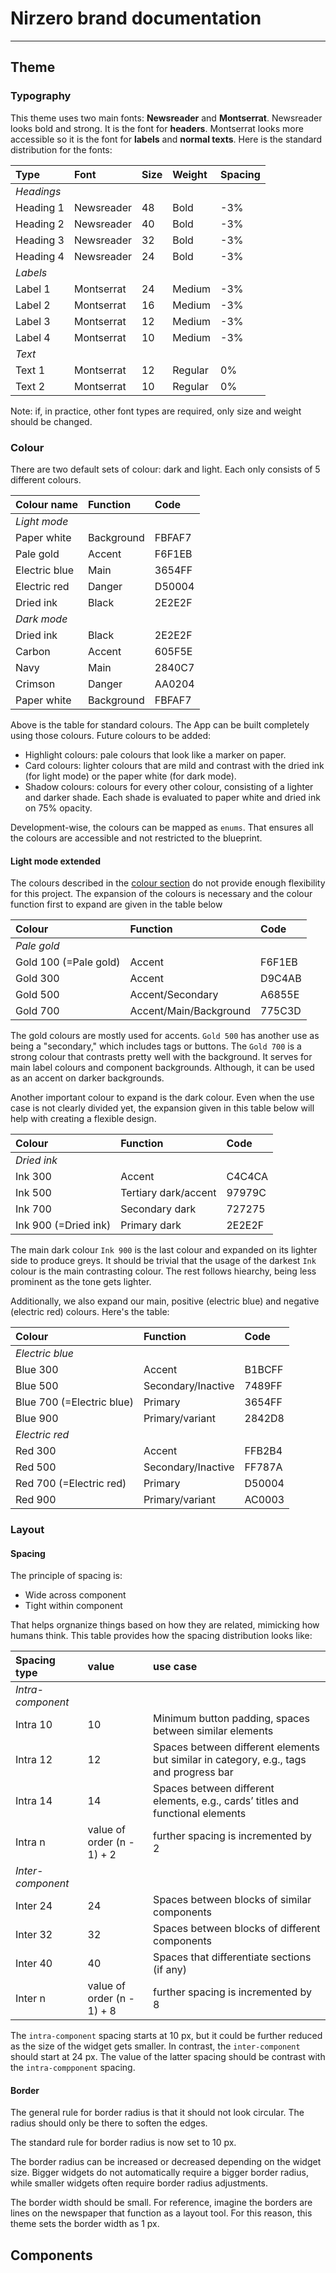 # Nirzero brand documentation

---

## Theme

### Typography

This theme uses two main fonts: **Newsreader** and **Montserrat**. Newsreader looks bold and strong. It is the font for **headers**. Montserrat looks more accessible so it is the font for **labels** and **normal texts**. Here is the standard distribution for the fonts:

| Type | Font | Size | Weight | Spacing |
| :----- | :----- | :----- | :----- | :----- |
| *Headings* |  |  |  |  |
| Heading 1 | Newsreader | 48 | Bold | -3% |
| Heading 2 | Newsreader | 40 | Bold | -3% |
| Heading 3 | Newsreader | 32 | Bold | -3% |
| Heading 4 | Newsreader | 24 | Bold | -3% |
| *Labels* |  |  |  |  |
| Label 1 | Montserrat | 24 | Medium | -3% |
| Label 2 | Montserrat | 16 | Medium | -3% |
| Label 3 | Montserrat | 12 | Medium | -3% |
| Label 4 | Montserrat | 10 | Medium | -3% |
| *Text* |  |  |  |  |
| Text 1 | Montserrat | 12 | Regular | 0% |
| Text 2 | Montserrat | 10 | Regular | 0% |

Note: if, in practice, other font types are required, only size and weight should be changed.

### Colour

There are two default sets of colour: dark and light. Each only consists of 5 different colours.

| Colour name | Function | Code |
| :----- | :----- | :----- |
| *Light mode* |  |  |
| Paper white | Background | FBFAF7 |
| Pale gold | Accent | F6F1EB |
| Electric blue| Main | 3654FF |
| Electric red | Danger | D50004 |
| Dried ink | Black | 2E2E2F |
| *Dark mode* |  |  |
| Dried ink | Black | 2E2E2F |
| Carbon | Accent | 605F5E |
| Navy| Main | 2840C7 |
| Crimson | Danger | AA0204 |
| Paper white | Background | FBFAF7 |

Above is the table for standard colours. The App can be built completely using those colours. Future colours to be added:

* Highlight colours: pale colours that look like a marker on paper.
* Card colours: lighter colours that are mild and contrast with the dried ink (for light mode) or the paper white (for dark mode).
* Shadow colours: colours for every other colour, consisting of a lighter and darker shade. Each shade is evaluated to paper white and dried ink on 75% opacity.

Development-wise, the colours can be mapped as `enums`. That ensures all the colours are accessible and not restricted to the blueprint.

#### Light mode extended

The colours described in the [colour section](###Colour) do not provide enough flexibility for this project. The expansion of the colours is necessary and the colour function first to expand are given in the table below

| Colour | Function | Code |
| :----  | :---- | :---- |
| *Pale gold* | | |
| Gold 100 (=Pale gold) | Accent | F6F1EB |
| Gold 300 | Accent | D9C4AB |
| Gold 500 | Accent/Secondary | A6855E |
| Gold 700 | Accent/Main/Background | 775C3D |

The gold colours are mostly used for accents. `Gold 500` has another use as being a "secondary," which includes tags or buttons. The `Gold 700` is a strong colour that contrasts pretty well with the background. It serves for main label colours and component backgrounds. Although, it can be used as an accent on darker backgrounds.

Another important colour to expand is the dark colour. Even when the use case is not clearly divided yet, the expansion given in this table below will help with creating a flexible design.

| Colour | Function | Code |
| :----  | :---- | :---- |
| *Dried ink* | | |
| Ink 300 | Accent | C4C4CA |
| Ink 500 | Tertiary dark/accent | 97979C |
| Ink 700 | Secondary dark | 727275 |
| Ink 900 (=Dried ink) | Primary dark | 2E2E2F |

The main dark colour `Ink 900` is the last colour and expanded on its lighter side to produce greys. It should be trivial that the usage of the darkest `Ink` colour is the main contrasting colour. The rest follows hiearchy, being less prominent as the tone gets lighter.

Additionally, we also expand our main, positive (electric blue) and negative (electric red) colours. Here's the table:

| Colour | Function | Code |
| :----  | :---- | :---- |
| *Electric blue* | | |
| Blue 300 | Accent | B1BCFF |
| Blue 500 | Secondary/Inactive | 7489FF |
| Blue 700 (=Electric blue) | Primary | 3654FF |
| Blue 900  | Primary/variant | 2842D8 |
| *Electric red* | | |
| Red 300 | Accent | FFB2B4 |
| Red 500 | Secondary/Inactive | FF787A |
| Red 700 (=Electric red) | Primary | D50004 |
| Red 900  | Primary/variant | AC0003 |

### Layout

#### Spacing

The principle of spacing is:

* Wide across component
* Tight within component

That helps orgnanize things based on how they are related, mimicking how humans think. This table provides how the spacing distribution looks like:

| Spacing type | value | use case |
| :----  | :---- | :---- |
| *Intra-component* | | |
| Intra 10 | 10 | Minimum button padding, spaces between similar elements |
| Intra 12 | 12 | Spaces between different elements but similar in category, e.g., tags and progress bar |
| Intra 14 | 14 | Spaces between different elements, e.g., cards’ titles and functional elements |
| Intra n |$\text{value of order (n - 1)} + 2$ | further spacing is incremented by 2 |
| *Inter-component* | | |
| Inter 24 | 24 | Spaces between blocks of similar components |
| Inter 32 | 32 | Spaces between blocks of different components |
| Inter 40 | 40 | Spaces that differentiate sections (if any) |
| Inter n |$\text{value of order (n - 1)} + 8$ | further spacing is incremented by 8 |

The `intra-component` spacing starts at 10 px, but it could be further reduced as the size of the widget gets smaller. In contrast, the `inter-component` should start at 24 px. The value of the latter spacing should be contrast with the `intra-compponent` spacing.

#### Border

The general rule for border radius is that it should not look circular. The radius should only be there to soften the edges.

The standard rule for border radius is now set to 10 px.

The border radius can be increased or decreased depending on the widget size. Bigger widgets do not automatically require a bigger border radius, while smaller widgets often require border radius adjustments.

The border width should be small. For reference, imagine the borders are lines on the newspaper that function as a layout tool. For this reason, this theme sets the border width as 1 px.

## Components